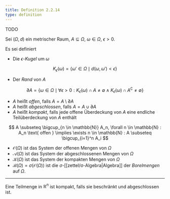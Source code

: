 ```yaml
---
title: Definition 2.2.14
type: definition
---
```


TODO

Sei $(\Omega, d)$ ein metrischer Raum, $A \subseteq \Omega$, $\omega \in \Omega$, $\epsilon \gt 0$.

Es sei definiert
- Die *$\epsilon$-Kugel* um $\omega$

$$
	K_\epsilon(\omega) = \{ \omega' \in \Omega \mid d(\omega, \omega') \lt \epsilon \}
$$

- Der *Rand* von $A$

$$
	\partial A = \{ \omega \in \Omega \mid \forall \epsilon \gt 0 : K_\epsilon(\omega) \cap A \ne \emptyset \land K_\epsilon(\omega) \cap A^\complement \ne \emptyset \}
$$

- $A$ heißt *offen*, falls $A = A \setminus \partial A$
- $A$ heißt *abgeschlossen*, falls $A = A \cup \partial A$
- $A$ heißt *kompakt*, falls jede offene Überdeckung von $A$ eine endliche Teilüberdeckung von $A$ enthält

$$
	A \subseteq \bigcup_{n \in \mathbb{N}} A_n, \forall n \in \mathbb{N} : A_n \text{ offen } \implies \exists n \in \mathbb{N} : A \subseteq \bigcup_{i=1}^n A_i
$$

- $\mathcal{O}(\Omega)$ ist das System der offenen Mengen von $\Omega$
- $\mathcal{A}(\Omega)$ ist das System der abgeschlossenen Mengen von $\Omega$
- $\mathcal{K}(\Omega)$ ist das System der kompakten Mengen von $\Omega$
- $\mathcal{B}(\Omega) = \sigma(\mathcal{O}(\Omega))$ ist die $\sigma$-[[zettel/σ-Algebra|Algebra]] der *Borelmengen* auf $\Omega$.

---

Eine Teilmenge in $\mathbb{R}^n$ ist kompakt, falls sie beschränkt und abgeschlossen ist.